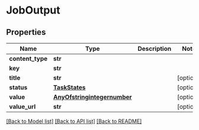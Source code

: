 # JobOutput

## Properties
Name | Type | Description | Notes
------------ | ------------- | ------------- | -------------
**content_type** | **str** |  | 
**key** | **str** |  | 
**title** | **str** |  | [optional] 
**status** | [**TaskStates**](TaskStates.md) |  | [optional] 
**value** | [**AnyOfstringintegernumber**](AnyOfstringintegernumber.md) |  | [optional] 
**value_url** | **str** |  | [optional] 

[[Back to Model list]](../README.md#documentation-for-models) [[Back to API list]](../README.md#documentation-for-api-endpoints) [[Back to README]](../README.md)


